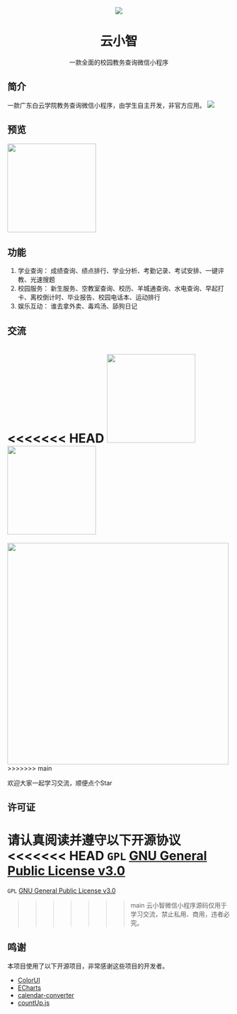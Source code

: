 <p align="center">
  <a href="https://www.yunxiaozhi.cn">
    <img src="http://qiniu.yunxiaozhi.cn/mu.png"/>
  </a>
</p>

<h1 align="center">云小智</h1>
<div align="center">
    <p>一款全面的校园教务查询微信小程序</p>
</div>

## 简介
一款广东白云学院教务查询微信小程序，由学生自主开发，非官方应用。
<img src="http://qiniu.yunxiaozhi.cn/preview2.png">

## 预览
<img width="200" src="http://qiniu.yunxiaozhi.cn/9978f799-bf6d-45d7-9ff8-a1befb9243bd.jpg">

## 功能
1. 学业查询：
成绩查询、绩点排行、学业分析、考勤记录、考试安排、一键评教、光速搜题
2. 校园服务：
新生服务、空教室查询、校历、羊城通查询、水电查询、早起打卡、离校倒计时、毕业报告、校园电话本、运动排行
3. 娱乐互动：
谁去拿外卖、毒鸡汤、舔狗日记

## 交流

<<<<<<< HEAD
<img width="200" src="http://qiniu.yunxiaozhi.cn/fd7c26d6474ccf4ddffc546bb337f14.jpg"/>
<img width="200" src="http://qiniu.yunxiaozhi.cn/d546032939d0c0546bc44d681666ef8.jpg"/>
=======
<img width="500" src="http://qiniu.yunxiaozhi.cn/wechat.png"/>
>>>>>>> main

欢迎大家一起学习交流，顺便点个Star

## 许可证

请认真阅读并遵守以下开源协议
<<<<<<< HEAD
`GPL` [GNU General Public License v3.0](https://github.com/danbaixi/yunxiaozhi/blob/main/LICENSE)
=======

`GPL` [GNU General Public License v3.0](https://github.com/danbaixi/yunxiaozhi/blob/main/LICENSE)

>>>>>>> main
云小智微信小程序源码仅用于学习交流，禁止私用、商用，违者必究。


## 鸣谢
本项目使用了以下开源项目，非常感谢这些项目的开发者。
* [ColorUI](https://github.com/weilanwl/ColorUI)
* [ECharts](https://github.com/apache/incubator-echarts)
* [calendar-converter](https://github.com/StuPig/calendar-converter)
* [countUp.js](https://github.com/inorganik/CountUp.js)